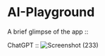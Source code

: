 # AI-Playground
A brief glimpse of the app ::

ChatGPT ::
![Screenshot (233)](https://github.com/Rahul-500/AI-Playground/assets/94467838/f5fd10f6-31d8-4ddf-9233-a6653a410ee4)
